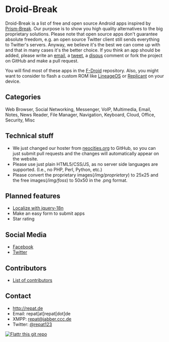 Droid-Break
======
Droid-Break is a list of free and open source Android apps inspired by [Prism-Break](https://prism-break.org "prism-break"). Our purpose is to show you high quality alternatives to the big proprietary solutions. 
Please note that open source apps don't guarantee absolute freedom, e.g. an open source Twitter client still sends everything to Twitter's servers. 
Anyway, we believe it's the best we can come up with and that in many cases it's the better choice. 
If you think an app should be added, please write an [email](http://droid-break.info/support.html "support"), a [tweet](https://twitter.com/droidbreak "@droidbreak"), a [disqus](http://droid-break.info/#disqus "Disqus for droid-break.info") comment or fork the project on GitHub and make a pull request. 

You will find most of these apps in the [F-Droid](https://f-droid.org/ "F-Droid") repository. Also, you might want to consider to flash a custom ROM like [LineageOS](https://lineageos.org/ "LineageOS") or [Replicant](http://replicant.us/ "Replicant") on your device. 

## Categories
Web Browser, Social Networking, Messenger, VoIP, Multimedia, Email, Notes, News Reader, File Manager, Navigation, Keyboard, Cloud, Office, Security, Misc

## Technical stuff
* We just changed our hoster from [neocities.org](http://neocities.org) to GitHub, so you can just submit pull requests and the changes will automatically appear on the website.
* Please use just plain HTML5/CSS/JS, as no server side languages are supported. (I.e., no PHP, Perl, Python, etc.)
* Please convert the proprietary images(*/img/proprietary*) to 25x25 and the free images(*/img/foss*) to 50x50 in the .png format.

## Planned features
* [Localize with jquery-18n](https://github.com/recurser/jquery-i18n "jquery-i18n")
* Make an easy form to submit apps
* Star rating

## Social Media
* [Facebook](https://facebook.com/droidbreak "Droid-Break on Facebook")
* [Twitter](https://twitter.com/droidbreak "Droid-Break on Twitter")

## Contributors
* [List of contributors](http://droid-break.info/credits.html "List of contributors")

## Contact
* http://repat.de
* Email: repat[at]repat[dot]de
* XMPP: repat@jabber.ccc.de
* Twitter: [@repat123](https://twitter.com/repat123 "repat123 on twitter")

[![Flattr this git repo](http://api.flattr.com/button/flattr-badge-large.png)](https://flattr.com/submit/auto?user_id=repat&url=https://github.com/repat/droid-break&title=droid-break&language=&tags=github&category=software) 

